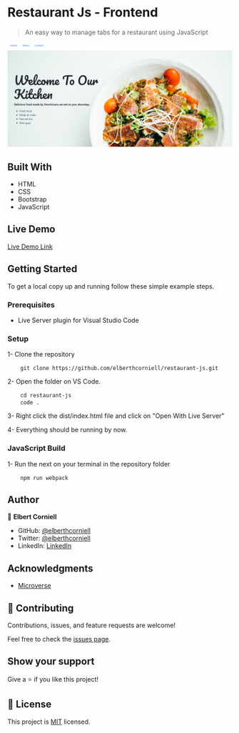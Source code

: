 # Restaurant Js - Frontend

> An easy way to manage tabs for a restaurant using JavaScript

![screenshot](./.github/capture.png)

## Built With

- HTML
- CSS
- Bootstrap
- JavaScript

## Live Demo

[Live Demo Link](https://raw.githack.com/elberthcorniell/restaurant-js/tab-feature/dist/index.html)

## Getting Started


To get a local copy up and running follow these simple example steps.

### Prerequisites

- Live Server plugin for Visual Studio Code 

### Setup

1- Clone the repository
```
    git clone https://github.com/elberthcorniell/restaurant-js.git
```

2- Open the folder on VS Code. 
```
    cd restaurant-js
    code .
```

3- Right click the dist/index.html file and click on "Open With Live Server"

4- Everything should be running by now. 


### JavaScript Build

1- Run the next on your terminal in the repository folder
```
    npm run webpack
```


## Author

👤 **Elbert Corniell**

- GitHub: [@elberthcorniell](https://github.com/elberthcorniell)
- Twitter: [@elberthcorniell](https://twitter.com/elberthcorniell)
- LinkedIn: [LinkedIn](https://www.linkedin.com/in/elbert-corniell-989183159/)

## Acknowledgments

- [Microverse](https://www.microverse.org/)

## 🤝 Contributing

Contributions, issues, and feature requests are welcome!

Feel free to check the [issues page](https://github.com/elberthcorniell/restaurant-js/issues).

## Show your support

Give a ⭐️ if you like this project!


## 📝 License

This project is [MIT](./LICENSE) licensed.
